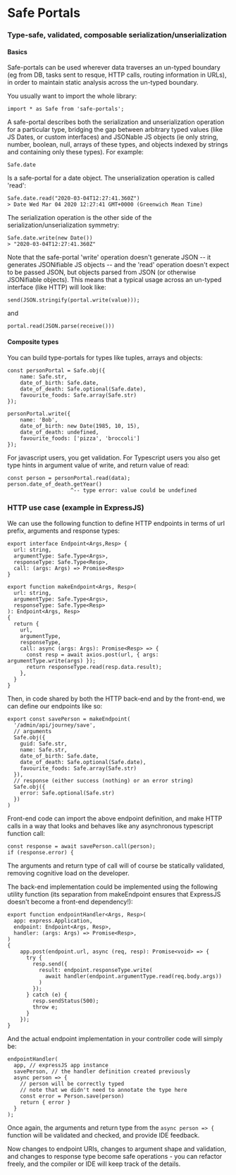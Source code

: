 # Safe Portals

### Type-safe, validated, composable serialization/unserialization

#### Basics

Safe-portals can be used wherever data traverses an un-typed boundary
(eg from DB, tasks sent to resque, HTTP calls, routing information in
URLs), in order to maintain static analysis across the un-typed boundary.

You usually want to import the whole library:

```TSX
import * as Safe from 'safe-portals';
```

A safe-portal describes both the serialization and unserialization operation
for a particular type, bridging the gap between arbitrary typed values (like
JS Dates, or custom interfaces) and JSONable JS objects (ie only string, number,
boolean, null, arrays of these types, and objects indexed by strings and
containing only these types). For example:

```TSX
Safe.date
```

Is a safe-portal for a date object. The unserialization operation is called
'read':

```TSX
Safe.date.read("2020-03-04T12:27:41.360Z")
> Date Wed Mar 04 2020 12:27:41 GMT+0000 (Greenwich Mean Time)
```

The serialization operation is the other side of the
serialization/unserialization symmetry:

```TSX
Safe.date.write(new Date())
> "2020-03-04T12:27:41.360Z"
```

Note that the safe-portal 'write' operation doesn't generate JSON -- it
generates JSONifiable JS objects -- and the 'read' operation doesn't expect to
be passed JSON, but objects parsed from JSON (or otherwise JSONifiable
objects). This means that a typical usage across an un-typed interface (like
HTTP) will look like:

```TSX
send(JSON.stringify(portal.write(value)));
```

and

```TSX
portal.read(JSON.parse(receive()))
```

#### Composite types

You can build type-portals for types like tuples, arrays and objects:

```TSX
const personPortal = Safe.obj({
	name: Safe.str,
	date_of_birth: Safe.date,
	date_of_death: Safe.optional(Safe.date),
	favourite_foods: Safe.array(Safe.str)
});

personPortal.write({
	name: 'Bob',
	date_of_birth: new Date(1985, 10, 15),
	date_of_death: undefined,
	favourite_foods: ['pizza', 'broccoli']
});
```

For javascript users, you get validation. For Typescript users you also get
type hints in argument value of write, and return value of read:

```TSX
const person = personPortal.read(data);
person.date_of_death.getYear()
                    ^-- type error: value could be undefined
```

### HTTP use case (example in ExpressJS)

We can use the following function to define HTTP endpoints in terms of
url prefix, arguments and response types:

```TSX
export interface Endpoint<Args,Resp> {
  url: string,
  argumentType: Safe.Type<Args>,
  responseType: Safe.Type<Resp>,
  call: (args: Args) => Promise<Resp>
}

export function makeEndpoint<Args, Resp>(
  url: string,
  argumentType: Safe.Type<Args>,
  responseType: Safe.Type<Resp>
): Endpoint<Args, Resp>
{
  return {
    url,
    argumentType,
    responseType,
    call: async (args: Args): Promise<Resp> => {
      const resp = await axios.post(url, { args: argumentType.write(args) });
      return responseType.read(resp.data.result);
    },
  }
}
```

Then, in code shared by both the HTTP back-end and by the front-end, we can
define our endpoints like so:

```TSX
export const savePerson = makeEndpoint(
  '/admin/api/journey/save',
  // arguments
  Safe.obj({
	guid: Safe.str,
	name: Safe.str,
	date_of_birth: Safe.date,
	date_of_death: Safe.optional(Safe.date),
	favourite_foods: Safe.array(Safe.str)
  }),
  // response (either success (nothing) or an error string)
  Safe.obj({
    error: Safe.optional(Safe.str)
  })
)
```

Front-end code can import the above endpoint definition, and make HTTP calls
in a way that looks and behaves like any asynchronous typescript function
call:

```TSX
const response = await savePerson.call(person);
if (response.error) {
```

The arguments and return type of call will of course be statically validated,
removing cognitive load on the developer.

The back-end implementation could be implemented using the following utility
function (its separation from makeEndpoint ensures that ExpressJS doesn't
become a front-end dependency!):

```TSX
export function endpointHandler<Args, Resp>(
  app: express.Application,
  endpoint: Endpoint<Args, Resp>,
  handler: (args: Args) => Promise<Resp>,
)
{
    app.post(endpoint.url, async (req, resp): Promise<void> => {
      try {
        resp.send({
          result: endpoint.responseType.write(
            await handler(endpoint.argumentType.read(req.body.args))
          )
        });
      } catch (e) {
        resp.sendStatus(500);
        throw e;
      }
    });
}
```

And the actual endpoint implementation in your controller code will simply be:

```TSX
endpointHandler(
  app, // expressJS app instance
  savePerson, // the handler definition created previously
  async person => {
    // person will be correctly typed
    // note that we didn't need to annotate the type here
    const error = Person.save(person)
    return { error }
  }
);
```

Once again, the arguments and return type from the `async person => {`
function will be validated and checked, and provide IDE feedback.

Now changes to endpoint URIs, changes to argument shape and validation, and
changes to response type become safe operations - you can refactor freely,
and the compiler or IDE will keep track of the details.
